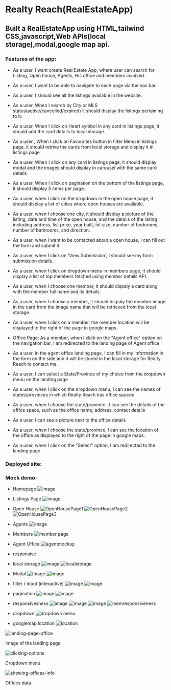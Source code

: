 ﻿# Realty Reach(RealEstateApp)

## Built a RealEstateApp using HTML,tailwind CSS,javascript,Web APIs(local storage),modal,google map api.

### Features of the app:
* As a user, I want create Real Estate App, where user can search for Listing, Open house, Agents, His office and members involved.

* As a user, I want to be able to navigate to each page via the nav bar.

* As a user, I should see all the listings available in the website.

* As a user, When I search by City or MLS status(active/cancelled/expired) it should display the listings pertaining to it.

* As a user, When I click on Heart symbol in any card in listings page, it should add the card details to local storage.

* As a user , When I click on Favourites button in filter Menu in listings page, it should retrive the cards from local storage and display it in listings page

* As a user, When I click on any card in listings page, it should display modal and the images should display in carousel with the same card details

* As a user, When I click on pagination on the bottom of the listings page, it should display 5 items per page.

* As a user, when I click on the dropdown in the open house page, it should display a list of cities where open houses are available.

* As a user, when I choose one city, it should display a picture of the listing, date and time of the open house, and the details of the listing including address, list price, year built, lot size, number of bedrooms, number of bathrooms, and direction.

* As a user, when I want to be contacted about a open house, I can fill out the form and submit it.

* As a user, when I click on 'View Submission', I should see my form submission details.

* As a user, when I click on dropdown menu in members page, it should display a list of top members fetched using member details API.

* As a user, when I choose one member, it should dispaly a card along with the member full name and its details.

* As a user, when I choose a member, it should dispaly the member image in the card from the image name that will be retrieved from the local storage.

* As a user, when I click on a member, the member location will be displayed to the right of the page in google maps.

* Office Page: As a member, when I click on the "Agent office" option on the navigation bar, I am redirected to the landing page of Agent office

* As a user, in the agent office landing page, I can fill in my information in the form on the side and it will be stored in the local storage for Realty Reach to contact me.

* As a user, I can select a State/Province of my choice from the dropdown menu on the landing page 

* As a user, when I click on the dropdown menu, I can see the names of states/provinces in which Realty Reach has office spaces

* As a user, when I choose the state/province , I can see the details of the office space, such as the office name, address, contact details

* As a user, I can see a picture next to the office details 

* As a user, when I choose the state/province, I can see the location of the office as displayed to the right of the page in google maps.

* As a user, when I click on the "Select" option, I am redirected to the landing page.




### Deployed site:


### Mock demo:
* Homepage
![image](https://github.com/divyakrishnan15/RealEstateApp/assets/40469923/4a84818c-17bb-4ec2-b71c-74c3f5324306)

* Listings Page
![image](https://github.com/divyakrishnan15/RealEstateApp/assets/40469923/5cbd826e-796f-4766-8980-53c58ff07708)

* Open House
![OpenHousePage1](https://github.com/divyakrishnan15/RealEstateApp/assets/130313979/b2689ecf-d24a-4bf4-961a-275683d8eb5c)
![OpenHousePage2](https://github.com/divyakrishnan15/RealEstateApp/assets/130313979/1d03e6e3-9d9f-4247-ad97-0ff73c5ce047)
![OpenHousePage3](https://github.com/divyakrishnan15/RealEstateApp/assets/130313979/4f589e34-ac89-418b-8327-3198b722921d)


* Agents
![image]()
* Members
![member page](https://github.com/divyakrishnan15/RealEstateApp/assets/130253087/7eb1e86d-beb1-43a0-b185-8e8a4da26953)


* Agent Office
![agentmockup](https://github.com/divyakrishnan15/RealEstateApp/assets/130608417/57c5361b-432c-491a-a1b3-3981af994d9c)

* responsive

* local storage
![image](https://github.com/divyakrishnan15/RealEstateApp/assets/40469923/71d86a3a-3a16-4afb-97b8-2db94b62957c)
![localstorage](https://github.com/divyakrishnan15/RealEstateApp/assets/130253087/1b73f089-aa5b-435c-b872-a3edc212041c)


* Modal
![image](https://github.com/divyakrishnan15/RealEstateApp/assets/40469923/9fe2f05b-924a-4f9e-ac60-698ee2f09ec2)
![image](https://github.com/divyakrishnan15/RealEstateApp/assets/40469923/d006142f-8545-41df-a66f-0e842bdbcdb5)


* filter / input (interactive)
![image](https://github.com/divyakrishnan15/RealEstateApp/assets/40469923/5334e158-993b-4ca1-9fec-5fd284e3e5bd)
![image](https://github.com/divyakrishnan15/RealEstateApp/assets/40469923/7d2876ad-a290-4ca3-87a3-023a15ae0052)

* pagination
 ![image](https://github.com/divyakrishnan15/RealEstateApp/assets/40469923/481752af-3c08-4c37-ae28-070234b0c07e)
 ![image](https://github.com/divyakrishnan15/RealEstateApp/assets/40469923/b673e891-4b94-43fb-afbd-2c1bc80e32dc)

* responsivesness
![image](https://github.com/divyakrishnan15/RealEstateApp/assets/40469923/1ec10e17-515b-4667-92d4-3a62b46e0c29)
![image](https://github.com/divyakrishnan15/RealEstateApp/assets/40469923/c04bba6f-9be7-48e9-bdab-501ed0b43424)
![image](https://github.com/divyakrishnan15/RealEstateApp/assets/40469923/69268477-f260-4b86-ab0d-e5b4f3195a48)
![memresponsiveness](https://github.com/divyakrishnan15/RealEstateApp/assets/130253087/5844304a-897e-4142-9347-0fce218ef8f1)

* dropdown
![dropdown menu](https://github.com/divyakrishnan15/RealEstateApp/assets/130253087/5ec485ea-8a7a-4add-b57f-10aae24e0f25)

* googlemap location
![location](https://github.com/divyakrishnan15/RealEstateApp/assets/130253087/ecb57139-4e6b-440d-853a-8dd205b81555)

![landing-page-office](https://github.com/divyakrishnan15/RealEstateApp/assets/129353324/e92912e9-97a8-4579-a868-0fa286965d6d)

Image of the landing page

![clicking-options](https://github.com/divyakrishnan15/RealEstateApp/assets/129353324/7282d0dd-d7fb-44e1-8bb8-9edcebe6c089)

Dropdown menu

![showing-offices-info](https://github.com/divyakrishnan15/RealEstateApp/assets/129353324/6ee0b5da-a2a7-47cf-88bd-49220e4c59e0)

Offices data





